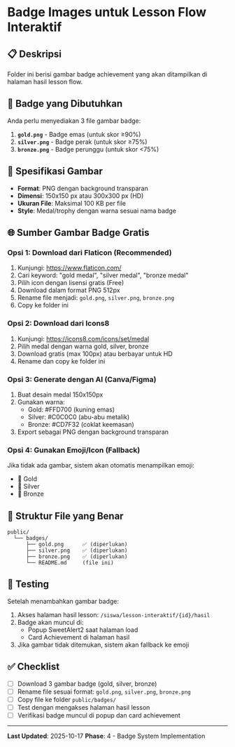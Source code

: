 # Badge Images untuk Lesson Flow Interaktif

## 📋 Deskripsi
Folder ini berisi gambar badge achievement yang akan ditampilkan di halaman hasil lesson flow.

## 🎨 Badge yang Dibutuhkan

Anda perlu menyediakan 3 file gambar badge:

1. **`gold.png`** - Badge emas (untuk skor ≥90%)
2. **`silver.png`** - Badge perak (untuk skor ≥75%)
3. **`bronze.png`** - Badge perunggu (untuk skor <75%)

## 📐 Spesifikasi Gambar

- **Format**: PNG dengan background transparan
- **Dimensi**: 150x150 px atau 300x300 px (HD)
- **Ukuran File**: Maksimal 100 KB per file
- **Style**: Medal/trophy dengan warna sesuai nama badge

## 🌐 Sumber Gambar Badge Gratis

### Opsi 1: Download dari Flaticon (Recommended)
1. Kunjungi: https://www.flaticon.com/
2. Cari keyword: "gold medal", "silver medal", "bronze medal"
3. Pilih icon dengan lisensi gratis (Free)
4. Download dalam format PNG 512px
5. Rename file menjadi: `gold.png`, `silver.png`, `bronze.png`
6. Copy ke folder ini

### Opsi 2: Download dari Icons8
1. Kunjungi: https://icons8.com/icons/set/medal
2. Pilih medal dengan warna gold, silver, bronze
3. Download gratis (max 100px) atau berbayar untuk HD
4. Rename dan copy ke folder ini

### Opsi 3: Generate dengan AI (Canva/Figma)
1. Buat desain medal 150x150px
2. Gunakan warna:
   - Gold: #FFD700 (kuning emas)
   - Silver: #C0C0C0 (abu-abu metalik)
   - Bronze: #CD7F32 (coklat keemasan)
3. Export sebagai PNG dengan background transparan

### Opsi 4: Gunakan Emoji/Icon (Fallback)
Jika tidak ada gambar, sistem akan otomatis menampilkan emoji:
- 🥇 Gold
- 🥈 Silver
- 🥉 Bronze

## 📂 Struktur File yang Benar

```
public/
  └── badges/
      ├── gold.png      ✅ (diperlukan)
      ├── silver.png    ✅ (diperlukan)
      ├── bronze.png    ✅ (diperlukan)
      └── README.md     (file ini)
```

## 🔧 Testing

Setelah menambahkan gambar badge:

1. Akses halaman hasil lesson: `/siswa/lesson-interaktif/{id}/hasil`
2. Badge akan muncul di:
   - Popup SweetAlert2 saat halaman load
   - Card Achievement di halaman hasil
3. Jika gambar tidak ditemukan, sistem akan fallback ke emoji

## ✅ Checklist

- [ ] Download 3 gambar badge (gold, silver, bronze)
- [ ] Rename file sesuai format: `gold.png`, `silver.png`, `bronze.png`
- [ ] Copy file ke folder `public/badges/`
- [ ] Test dengan mengakses halaman hasil lesson
- [ ] Verifikasi badge muncul di popup dan card achievement

---

**Last Updated**: 2025-10-17
**Phase**: 4 - Badge System Implementation
